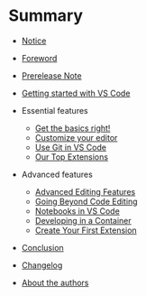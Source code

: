 # Summary


- [Notice](notice.md)
- [Foreword](README.md)
- [Prerelease Note](00-prerelease-note.md)

- [Getting started with VS Code](01-getting-started.md)

- Essential features
  * [Get the basics right!](02-basics.md)
  * [Customize your editor](03-customization.md)
  * [Use Git in VS Code](05-git.md)
  * [Our Top Extensions](04-top-extensions.md)

- Advanced features
  * [Advanced Editing Features](06-advanced-editing.md)
  * [Going Beyond Code Editing](07-more-than-code.md)
  * [Notebooks in VS Code](08-notebooks.md)
  * [Developing in a Container](09-dev-containers.md)
  * [Create Your First Extension](10-create-an-extension.md)


- [Conclusion](11-conclusion.md)

- [Changelog](99-changelog.md)
- [About the authors](99-authors.md)
